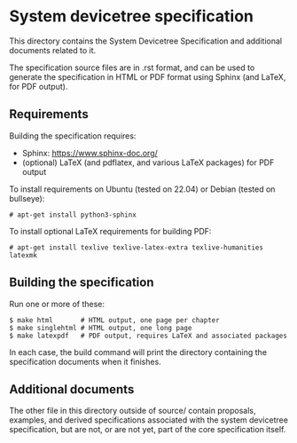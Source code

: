 # System devicetree specification

This directory contains the System Devicetree Specification and
additional documents related to it.

The specification source files are in .rst format, and can be used to
generate the specification in HTML or PDF format using Sphinx (and
LaTeX, for PDF output).

## Requirements

Building the specification requires:

* Sphinx: https://www.sphinx-doc.org/
* (optional) LaTeX (and pdflatex, and various LaTeX packages) for PDF output

To install requirements on Ubuntu (tested on 22.04) or Debian (tested
on bullseye):

```
# apt-get install python3-sphinx
```

To install optional LaTeX requirements for building PDF:

```
# apt-get install texlive texlive-latex-extra texlive-humanities latexmk
```

## Building the specification

Run one or more of these:

```
$ make html       # HTML output, one page per chapter
$ make singlehtml # HTML output, one long page
$ make latexpdf   # PDF output, requires LaTeX and associated packages
```

In each case, the build command will print the directory containing
the specification documents when it finishes.

## Additional documents

The other file in this directory outside of source/ contain proposals,
examples, and derived specifications associated with the system
devicetree specification, but are not, or are not yet, part of the
core specification itself.
